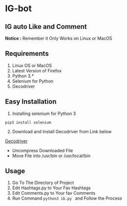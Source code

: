 # IG-bot

## IG auto Like and Comment 

**__Notice__ :** Remember it Only Works on Linux or MacOS

## Requirements
1. Linux OS or MacOS
2. Latest Version of Firefox
3. Python 3.*
4. Selenium for Python
5. Gecodriver

## Easy Installation
1. Installing selenium for Python 3
```
pip3 install selenium
```
2. Download and Install Gecodriver from Link below

[Gecodriver](http://github.com/mozilla/geckodriver/releases)

* Uncompress  Downloaded File
* Move File into /usr/bin or /usr/local/bin

## Usage
1. Go To The Directory of Project
2. Edit Hashtags.py to Your Fav Hashtags
3. Edit Comments.py to Your fav Comments
4. Run Command ``` python3 ib.py  ``` and Follow the Process 
